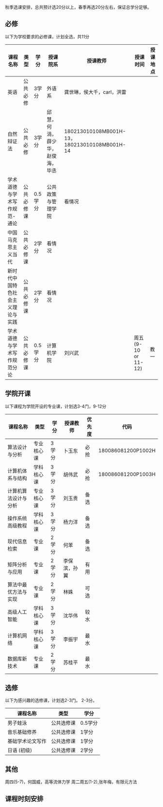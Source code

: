秋季选课安排，总共预计选20分以上，春季再选20分左右，保证总学分足够。

## 必修
以下为学校要求的必修课，计划全选，共11分

|课程名称|类型|学分|授课院系|授课教师|授课时间|授课地点|
|-|-|-|-|-|-|-|
|英语|公共必修|3学分|外语系|龚世琳，侯大千，carl，洪雷|||
|自然辩证法|公共必修|3学分|邱慧，何涓，薛少华，赵俊海，毕丞|180213010108MB001H-13，180213010108MB001H-14|
|学术道德与学术写作规范-通论|公共必修课|0.5学分|公共政策与管理学院|看情况|
|中国马克思主义当代|公共必修课|2学分|看情况|
|新时代中国特色社会主义理论与实践|公共必修课|2学分|看情况|
|学术道德与学术写作规范分论|公共必修课|0.5学分|计算机学院|刘兴武|周五 (9-10 or 11-12)|教一|
## 学院开课
以下课程为学院开设的专业课，计划选3-4门，9-12分

|课程名称|类型|学分|授课教师|优先度|代码|
|-|-|-|-|-|-|
|算法设计与分析|专业核心课|3学分|卜玉东|必抢|180086081200P1002H|
|计算机体系与结构|学科核心课|3学分|胡伟武|必抢|180086081200P1003H|
|计算机算法设计与分析|专业核心课|3学分|刘玉贵|备选|
|操作系统高级教程|学科核心课|3学分|杨力洋|备选|
|现代信息检索|专业课|2学分|何苯|备选|
|矩阵分析与应用|专业课|2学分|李保滨，孙翼|有用|
|算法中最优方法与实现|专业课|2学分|林姝|可选||
|高级人工智能|学科核心课|3学分|沈华伟|较水|
|计算机网络|学科核心课|3学分|李振宇|最水|
|数据库新技术|专业课|2学分|苏桂平|最水|
## 选修
以下为感兴趣的选修课，计划选2-3门。 2-3分。

|课程名称|类型|学分|
|-|-|-|
|男子蛙泳|公共选修课|0.5学分|
|音乐基础修养|公共选修课|1学分|
|基础学术论文写作|公共选修课|1学分|
|日语 (初级)|公共选修课|2学分|

## 其他
周四(5-7)，何国威，高等流体力学
周二周五(1-2),张年梅，有限元方法
## 课程时刻安排
